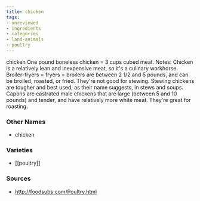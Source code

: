```yaml
---
title: chicken
tags:
- unreviewed
- ingredients
- categories
- land-animals
- poultry
---
```

chicken One pound boneless chicken = 3 cups cubed meat. Notes: Chicken is a relatively lean and inexpensive meat, so it's a culinary workhorse. Broiler-fryers = fryers = broilers are between 2 1/2 and 5 pounds, and can be broiled, roasted, or fried. They're not good for stewing. Stewing chickens are tougher and best used, as their name suggests, in stews and soups. Capons are castrated male chickens that are large (between 5 and 10 pounds) and tender, and have relatively more white meat. They're great for roasting.

### Other Names

* chicken

### Varieties

* [[poultry]]

### Sources
* http://foodsubs.com/Poultry.html
